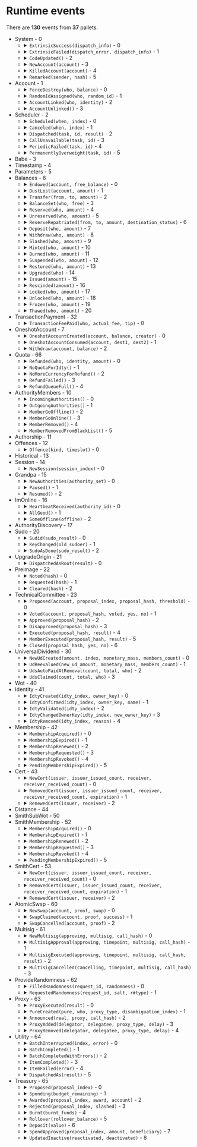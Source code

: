 # Runtime events

There are **130** events from **37** pallets.

<ul>
<li>System - 0
<ul>
<li>
<details>
<summary>
<code>ExtrinsicSuccess(dispatch_info)</code> - 0</summary>
An extrinsic completed successfully.

```rust
dispatch_info: DispatchInfo
```

</details>
</li>
<li>
<details>
<summary>
<code>ExtrinsicFailed(dispatch_error, dispatch_info)</code> - 1</summary>
An extrinsic failed.

```rust
dispatch_error: DispatchError
dispatch_info: DispatchInfo
```

</details>
</li>
<li>
<details>
<summary>
<code>CodeUpdated()</code> - 2</summary>
`:code` was updated.

```rust
no args
```

</details>
</li>
<li>
<details>
<summary>
<code>NewAccount(account)</code> - 3</summary>
A new account was created.

```rust
account: T::AccountId
```

</details>
</li>
<li>
<details>
<summary>
<code>KilledAccount(account)</code> - 4</summary>
An account was reaped.

```rust
account: T::AccountId
```

</details>
</li>
<li>
<details>
<summary>
<code>Remarked(sender, hash)</code> - 5</summary>
On on-chain remark happened.

```rust
sender: T::AccountId
hash: T::Hash
```

</details>
</li>
</ul>
</li>
<li>Account - 1
<ul>
<li>
<details>
<summary>
<code>ForceDestroy(who, balance)</code> - 0</summary>
Force the destruction of an account because its free balance is insufficient to pay
the account creation price.
[who, balance]

```rust
who: T::AccountId
balance: T::Balance
```

</details>
</li>
<li>
<details>
<summary>
<code>RandomIdAssigned(who, random_id)</code> - 1</summary>
Random id assigned
[account_id, random_id]

```rust
who: T::AccountId
random_id: H256
```

</details>
</li>
<li>
<details>
<summary>
<code>AccountLinked(who, identity)</code> - 2</summary>
account linked to identity

```rust
who: T::AccountId
identity: IdtyIdOf<T>
```

</details>
</li>
<li>
<details>
<summary>
<code>AccountUnlinked()</code> - 3</summary>
account unlinked from identity

```rust
: T::AccountId
```

</details>
</li>
</ul>
</li>
<li>Scheduler - 2
<ul>
<li>
<details>
<summary>
<code>Scheduled(when, index)</code> - 0</summary>
Scheduled some task.

```rust
when: T::BlockNumber
index: u32
```

</details>
</li>
<li>
<details>
<summary>
<code>Canceled(when, index)</code> - 1</summary>
Canceled some task.

```rust
when: T::BlockNumber
index: u32
```

</details>
</li>
<li>
<details>
<summary>
<code>Dispatched(task, id, result)</code> - 2</summary>
Dispatched some task.

```rust
task: TaskAddress<T::BlockNumber>
id: Option<TaskName>
result: DispatchResult
```

</details>
</li>
<li>
<details>
<summary>
<code>CallUnavailable(task, id)</code> - 3</summary>
The call for the provided hash was not found so the task has been aborted.

```rust
task: TaskAddress<T::BlockNumber>
id: Option<TaskName>
```

</details>
</li>
<li>
<details>
<summary>
<code>PeriodicFailed(task, id)</code> - 4</summary>
The given task was unable to be renewed since the agenda is full at that block.

```rust
task: TaskAddress<T::BlockNumber>
id: Option<TaskName>
```

</details>
</li>
<li>
<details>
<summary>
<code>PermanentlyOverweight(task, id)</code> - 5</summary>
The given task can never be executed since it is overweight.

```rust
task: TaskAddress<T::BlockNumber>
id: Option<TaskName>
```

</details>
</li>
</ul>
</li>
<li>Babe - 3
<ul>
</ul>
</li>
<li>Timestamp - 4
<ul>
</ul>
</li>
<li>Parameters - 5
<ul>
</ul>
</li>
<li>Balances - 6
<ul>
<li>
<details>
<summary>
<code>Endowed(account, free_balance)</code> - 0</summary>
An account was created with some free balance.

```rust
account: T::AccountId
free_balance: T::Balance
```

</details>
</li>
<li>
<details>
<summary>
<code>DustLost(account, amount)</code> - 1</summary>
An account was removed whose balance was non-zero but below ExistentialDeposit,
resulting in an outright loss.

```rust
account: T::AccountId
amount: T::Balance
```

</details>
</li>
<li>
<details>
<summary>
<code>Transfer(from, to, amount)</code> - 2</summary>
Transfer succeeded.

```rust
from: T::AccountId
to: T::AccountId
amount: T::Balance
```

</details>
</li>
<li>
<details>
<summary>
<code>BalanceSet(who, free)</code> - 3</summary>
A balance was set by root.

```rust
who: T::AccountId
free: T::Balance
```

</details>
</li>
<li>
<details>
<summary>
<code>Reserved(who, amount)</code> - 4</summary>
Some balance was reserved (moved from free to reserved).

```rust
who: T::AccountId
amount: T::Balance
```

</details>
</li>
<li>
<details>
<summary>
<code>Unreserved(who, amount)</code> - 5</summary>
Some balance was unreserved (moved from reserved to free).

```rust
who: T::AccountId
amount: T::Balance
```

</details>
</li>
<li>
<details>
<summary>
<code>ReserveRepatriated(from, to, amount, destination_status)</code> - 6</summary>
Some balance was moved from the reserve of the first account to the second account.
Final argument indicates the destination balance type.

```rust
from: T::AccountId
to: T::AccountId
amount: T::Balance
destination_status: Status
```

</details>
</li>
<li>
<details>
<summary>
<code>Deposit(who, amount)</code> - 7</summary>
Some amount was deposited (e.g. for transaction fees).

```rust
who: T::AccountId
amount: T::Balance
```

</details>
</li>
<li>
<details>
<summary>
<code>Withdraw(who, amount)</code> - 8</summary>
Some amount was withdrawn from the account (e.g. for transaction fees).

```rust
who: T::AccountId
amount: T::Balance
```

</details>
</li>
<li>
<details>
<summary>
<code>Slashed(who, amount)</code> - 9</summary>
Some amount was removed from the account (e.g. for misbehavior).

```rust
who: T::AccountId
amount: T::Balance
```

</details>
</li>
<li>
<details>
<summary>
<code>Minted(who, amount)</code> - 10</summary>
Some amount was minted into an account.

```rust
who: T::AccountId
amount: T::Balance
```

</details>
</li>
<li>
<details>
<summary>
<code>Burned(who, amount)</code> - 11</summary>
Some amount was burned from an account.

```rust
who: T::AccountId
amount: T::Balance
```

</details>
</li>
<li>
<details>
<summary>
<code>Suspended(who, amount)</code> - 12</summary>
Some amount was suspended from an account (it can be restored later).

```rust
who: T::AccountId
amount: T::Balance
```

</details>
</li>
<li>
<details>
<summary>
<code>Restored(who, amount)</code> - 13</summary>
Some amount was restored into an account.

```rust
who: T::AccountId
amount: T::Balance
```

</details>
</li>
<li>
<details>
<summary>
<code>Upgraded(who)</code> - 14</summary>
An account was upgraded.

```rust
who: T::AccountId
```

</details>
</li>
<li>
<details>
<summary>
<code>Issued(amount)</code> - 15</summary>
Total issuance was increased by `amount`, creating a credit to be balanced.

```rust
amount: T::Balance
```

</details>
</li>
<li>
<details>
<summary>
<code>Rescinded(amount)</code> - 16</summary>
Total issuance was decreased by `amount`, creating a debt to be balanced.

```rust
amount: T::Balance
```

</details>
</li>
<li>
<details>
<summary>
<code>Locked(who, amount)</code> - 17</summary>
Some balance was locked.

```rust
who: T::AccountId
amount: T::Balance
```

</details>
</li>
<li>
<details>
<summary>
<code>Unlocked(who, amount)</code> - 18</summary>
Some balance was unlocked.

```rust
who: T::AccountId
amount: T::Balance
```

</details>
</li>
<li>
<details>
<summary>
<code>Frozen(who, amount)</code> - 19</summary>
Some balance was frozen.

```rust
who: T::AccountId
amount: T::Balance
```

</details>
</li>
<li>
<details>
<summary>
<code>Thawed(who, amount)</code> - 20</summary>
Some balance was thawed.

```rust
who: T::AccountId
amount: T::Balance
```

</details>
</li>
</ul>
</li>
<li>TransactionPayment - 32
<ul>
<li>
<details>
<summary>
<code>TransactionFeePaid(who, actual_fee, tip)</code> - 0</summary>
A transaction fee `actual_fee`, of which `tip` was added to the minimum inclusion fee,
has been paid by `who`.

```rust
who: T::AccountId
actual_fee: BalanceOf<T>
tip: BalanceOf<T>
```

</details>
</li>
</ul>
</li>
<li>OneshotAccount - 7
<ul>
<li>
<details>
<summary>
<code>OneshotAccountCreated(account, balance, creator)</code> - 0</summary>


```rust
account: T::AccountId
balance: <T::Currency as Currency<T::AccountId>>::Balance
creator: T::AccountId
```

</details>
</li>
<li>
<details>
<summary>
<code>OneshotAccountConsumed(account, dest1, dest2)</code> - 1</summary>


```rust
account: T::AccountId
dest1: (T::AccountId,<T::Currency as Currency<T::AccountId>>::Balance,)
dest2: Option<
(T::AccountId,<T::Currency as Currency<T::AccountId>>::Balance,)
>
```

</details>
</li>
<li>
<details>
<summary>
<code>Withdraw(account, balance)</code> - 2</summary>


```rust
account: T::AccountId
balance: <T::Currency as Currency<T::AccountId>>::Balance
```

</details>
</li>
</ul>
</li>
<li>Quota - 66
<ul>
<li>
<details>
<summary>
<code>Refunded(who, identity, amount)</code> - 0</summary>
Refunded fees to an account

```rust
who: T::AccountId
identity: IdtyId<T>
amount: BalanceOf<T>
```

</details>
</li>
<li>
<details>
<summary>
<code>NoQuotaForIdty()</code> - 1</summary>
No quota for identity

```rust
: IdtyId<T>
```

</details>
</li>
<li>
<details>
<summary>
<code>NoMoreCurrencyForRefund()</code> - 2</summary>
No more currency available for refund

```rust
no args
```

</details>
</li>
<li>
<details>
<summary>
<code>RefundFailed()</code> - 3</summary>
Refund failed

```rust
: T::AccountId
```

</details>
</li>
<li>
<details>
<summary>
<code>RefundQueueFull()</code> - 4</summary>
Refund queue full

```rust
no args
```

</details>
</li>
</ul>
</li>
<li>AuthorityMembers - 10
<ul>
<li>
<details>
<summary>
<code>IncomingAuthorities()</code> - 0</summary>
List of members who will enter the set of authorities at the next session.
[Vec<member_id>]

```rust
: Vec<T::MemberId>
```

</details>
</li>
<li>
<details>
<summary>
<code>OutgoingAuthorities()</code> - 1</summary>
List of members who will leave the set of authorities at the next session.
[Vec<member_id>]

```rust
: Vec<T::MemberId>
```

</details>
</li>
<li>
<details>
<summary>
<code>MemberGoOffline()</code> - 2</summary>
A member will leave the set of authorities in 2 sessions.
[member_id]

```rust
: T::MemberId
```

</details>
</li>
<li>
<details>
<summary>
<code>MemberGoOnline()</code> - 3</summary>
A member will enter the set of authorities in 2 sessions.
[member_id]

```rust
: T::MemberId
```

</details>
</li>
<li>
<details>
<summary>
<code>MemberRemoved()</code> - 4</summary>
A member has lost the right to be part of the authorities,
this member will be removed from the authority set in 2 sessions.
[member_id]

```rust
: T::MemberId
```

</details>
</li>
<li>
<details>
<summary>
<code>MemberRemovedFromBlackList()</code> - 5</summary>
A member has been removed from the blacklist.
[member_id]

```rust
: T::MemberId
```

</details>
</li>
</ul>
</li>
<li>Authorship - 11
<ul>
</ul>
</li>
<li>Offences - 12
<ul>
<li>
<details>
<summary>
<code>Offence(kind, timeslot)</code> - 0</summary>
There is an offence reported of the given `kind` happened at the `session_index` and
(kind-specific) time slot. This event is not deposited for duplicate slashes.
\[kind, timeslot\].

```rust
kind: Kind
timeslot: OpaqueTimeSlot
```

</details>
</li>
</ul>
</li>
<li>Historical - 13
<ul>
</ul>
</li>
<li>Session - 14
<ul>
<li>
<details>
<summary>
<code>NewSession(session_index)</code> - 0</summary>
New session has happened. Note that the argument is the session index, not the
block number as the type might suggest.

```rust
session_index: SessionIndex
```

</details>
</li>
</ul>
</li>
<li>Grandpa - 15
<ul>
<li>
<details>
<summary>
<code>NewAuthorities(authority_set)</code> - 0</summary>
New authority set has been applied.

```rust
authority_set: AuthorityList
```

</details>
</li>
<li>
<details>
<summary>
<code>Paused()</code> - 1</summary>
Current authority set has been paused.

```rust
no args
```

</details>
</li>
<li>
<details>
<summary>
<code>Resumed()</code> - 2</summary>
Current authority set has been resumed.

```rust
no args
```

</details>
</li>
</ul>
</li>
<li>ImOnline - 16
<ul>
<li>
<details>
<summary>
<code>HeartbeatReceived(authority_id)</code> - 0</summary>
A new heartbeat was received from `AuthorityId`.

```rust
authority_id: T::AuthorityId
```

</details>
</li>
<li>
<details>
<summary>
<code>AllGood()</code> - 1</summary>
At the end of the session, no offence was committed.

```rust
no args
```

</details>
</li>
<li>
<details>
<summary>
<code>SomeOffline(offline)</code> - 2</summary>
At the end of the session, at least one validator was found to be offline.

```rust
offline: Vec<IdentificationTuple<T>>
```

</details>
</li>
</ul>
</li>
<li>AuthorityDiscovery - 17
<ul>
</ul>
</li>
<li>Sudo - 20
<ul>
<li>
<details>
<summary>
<code>Sudid(sudo_result)</code> - 0</summary>
A sudo just took place. \[result\]

```rust
sudo_result: DispatchResult
```

</details>
</li>
<li>
<details>
<summary>
<code>KeyChanged(old_sudoer)</code> - 1</summary>
The \[sudoer\] just switched identity; the old key is supplied if one existed.

```rust
old_sudoer: Option<T::AccountId>
```

</details>
</li>
<li>
<details>
<summary>
<code>SudoAsDone(sudo_result)</code> - 2</summary>
A sudo just took place. \[result\]

```rust
sudo_result: DispatchResult
```

</details>
</li>
</ul>
</li>
<li>UpgradeOrigin - 21
<ul>
<li>
<details>
<summary>
<code>DispatchedAsRoot(result)</code> - 0</summary>
A call was dispatched as root from an upgradable origin

```rust
result: DispatchResult
```

</details>
</li>
</ul>
</li>
<li>Preimage - 22
<ul>
<li>
<details>
<summary>
<code>Noted(hash)</code> - 0</summary>
A preimage has been noted.

```rust
hash: T::Hash
```

</details>
</li>
<li>
<details>
<summary>
<code>Requested(hash)</code> - 1</summary>
A preimage has been requested.

```rust
hash: T::Hash
```

</details>
</li>
<li>
<details>
<summary>
<code>Cleared(hash)</code> - 2</summary>
A preimage has ben cleared.

```rust
hash: T::Hash
```

</details>
</li>
</ul>
</li>
<li>TechnicalCommittee - 23
<ul>
<li>
<details>
<summary>
<code>Proposed(account, proposal_index, proposal_hash, threshold)</code> - 0</summary>
A motion (given hash) has been proposed (by given account) with a threshold (given
`MemberCount`).

```rust
account: T::AccountId
proposal_index: ProposalIndex
proposal_hash: T::Hash
threshold: MemberCount
```

</details>
</li>
<li>
<details>
<summary>
<code>Voted(account, proposal_hash, voted, yes, no)</code> - 1</summary>
A motion (given hash) has been voted on by given account, leaving
a tally (yes votes and no votes given respectively as `MemberCount`).

```rust
account: T::AccountId
proposal_hash: T::Hash
voted: bool
yes: MemberCount
no: MemberCount
```

</details>
</li>
<li>
<details>
<summary>
<code>Approved(proposal_hash)</code> - 2</summary>
A motion was approved by the required threshold.

```rust
proposal_hash: T::Hash
```

</details>
</li>
<li>
<details>
<summary>
<code>Disapproved(proposal_hash)</code> - 3</summary>
A motion was not approved by the required threshold.

```rust
proposal_hash: T::Hash
```

</details>
</li>
<li>
<details>
<summary>
<code>Executed(proposal_hash, result)</code> - 4</summary>
A motion was executed; result will be `Ok` if it returned without error.

```rust
proposal_hash: T::Hash
result: DispatchResult
```

</details>
</li>
<li>
<details>
<summary>
<code>MemberExecuted(proposal_hash, result)</code> - 5</summary>
A single member did some action; result will be `Ok` if it returned without error.

```rust
proposal_hash: T::Hash
result: DispatchResult
```

</details>
</li>
<li>
<details>
<summary>
<code>Closed(proposal_hash, yes, no)</code> - 6</summary>
A proposal was closed because its threshold was reached or after its duration was up.

```rust
proposal_hash: T::Hash
yes: MemberCount
no: MemberCount
```

</details>
</li>
</ul>
</li>
<li>UniversalDividend - 30
<ul>
<li>
<details>
<summary>
<code>NewUdCreated(amount, index, monetary_mass, members_count)</code> - 0</summary>
A new universal dividend is created.

```rust
amount: BalanceOf<T>
index: UdIndex
monetary_mass: BalanceOf<T>
members_count: BalanceOf<T>
```

</details>
</li>
<li>
<details>
<summary>
<code>UdReevalued(new_ud_amount, monetary_mass, members_count)</code> - 1</summary>
The universal dividend has been re-evaluated.

```rust
new_ud_amount: BalanceOf<T>
monetary_mass: BalanceOf<T>
members_count: BalanceOf<T>
```

</details>
</li>
<li>
<details>
<summary>
<code>UdsAutoPaidAtRemoval(count, total, who)</code> - 2</summary>
DUs were automatically transferred as part of a member removal.

```rust
count: UdIndex
total: BalanceOf<T>
who: T::AccountId
```

</details>
</li>
<li>
<details>
<summary>
<code>UdsClaimed(count, total, who)</code> - 3</summary>
A member claimed his UDs.

```rust
count: UdIndex
total: BalanceOf<T>
who: T::AccountId
```

</details>
</li>
</ul>
</li>
<li>Wot - 40
<ul>
</ul>
</li>
<li>Identity - 41
<ul>
<li>
<details>
<summary>
<code>IdtyCreated(idty_index, owner_key)</code> - 0</summary>
A new identity has been created
[idty_index, owner_key]

```rust
idty_index: T::IdtyIndex
owner_key: T::AccountId
```

</details>
</li>
<li>
<details>
<summary>
<code>IdtyConfirmed(idty_index, owner_key, name)</code> - 1</summary>
An identity has been confirmed by its owner
[idty_index, owner_key, name]

```rust
idty_index: T::IdtyIndex
owner_key: T::AccountId
name: IdtyName
```

</details>
</li>
<li>
<details>
<summary>
<code>IdtyValidated(idty_index)</code> - 2</summary>
An identity has been validated
[idty_index]

```rust
idty_index: T::IdtyIndex
```

</details>
</li>
<li>
<details>
<summary>
<code>IdtyChangedOwnerKey(idty_index, new_owner_key)</code> - 3</summary>


```rust
idty_index: T::IdtyIndex
new_owner_key: T::AccountId
```

</details>
</li>
<li>
<details>
<summary>
<code>IdtyRemoved(idty_index, reason)</code> - 4</summary>
An identity has been removed
[idty_index]

```rust
idty_index: T::IdtyIndex
reason: IdtyRemovalReason<T::IdtyRemovalOtherReason>
```

</details>
</li>
</ul>
</li>
<li>Membership - 42
<ul>
<li>
<details>
<summary>
<code>MembershipAcquired()</code> - 0</summary>
A membership was acquired
[idty_id]

```rust
: T::IdtyId
```

</details>
</li>
<li>
<details>
<summary>
<code>MembershipExpired()</code> - 1</summary>
A membership expired
[idty_id]

```rust
: T::IdtyId
```

</details>
</li>
<li>
<details>
<summary>
<code>MembershipRenewed()</code> - 2</summary>
A membership was renewed
[idty_id]

```rust
: T::IdtyId
```

</details>
</li>
<li>
<details>
<summary>
<code>MembershipRequested()</code> - 3</summary>
An membership was requested
[idty_id]

```rust
: T::IdtyId
```

</details>
</li>
<li>
<details>
<summary>
<code>MembershipRevoked()</code> - 4</summary>
A membership was revoked
[idty_id]

```rust
: T::IdtyId
```

</details>
</li>
<li>
<details>
<summary>
<code>PendingMembershipExpired()</code> - 5</summary>
A pending membership request has expired
[idty_id]

```rust
: T::IdtyId
```

</details>
</li>
</ul>
</li>
<li>Cert - 43
<ul>
<li>
<details>
<summary>
<code>NewCert(issuer, issuer_issued_count, receiver, receiver_received_count)</code> - 0</summary>
New certification
[issuer, issuer_issued_count, receiver, receiver_received_count]

```rust
issuer: T::IdtyIndex
issuer_issued_count: u32
receiver: T::IdtyIndex
receiver_received_count: u32
```

</details>
</li>
<li>
<details>
<summary>
<code>RemovedCert(issuer, issuer_issued_count, receiver, receiver_received_count, expiration)</code> - 1</summary>
Removed certification
[issuer, issuer_issued_count, receiver, receiver_received_count, expiration]

```rust
issuer: T::IdtyIndex
issuer_issued_count: u32
receiver: T::IdtyIndex
receiver_received_count: u32
expiration: bool
```

</details>
</li>
<li>
<details>
<summary>
<code>RenewedCert(issuer, receiver)</code> - 2</summary>
Renewed certification
[issuer, receiver]

```rust
issuer: T::IdtyIndex
receiver: T::IdtyIndex
```

</details>
</li>
</ul>
</li>
<li>Distance - 44
<ul>
</ul>
</li>
<li>SmithSubWot - 50
<ul>
</ul>
</li>
<li>SmithMembership - 52
<ul>
<li>
<details>
<summary>
<code>MembershipAcquired()</code> - 0</summary>
A membership was acquired
[idty_id]

```rust
: T::IdtyId
```

</details>
</li>
<li>
<details>
<summary>
<code>MembershipExpired()</code> - 1</summary>
A membership expired
[idty_id]

```rust
: T::IdtyId
```

</details>
</li>
<li>
<details>
<summary>
<code>MembershipRenewed()</code> - 2</summary>
A membership was renewed
[idty_id]

```rust
: T::IdtyId
```

</details>
</li>
<li>
<details>
<summary>
<code>MembershipRequested()</code> - 3</summary>
An membership was requested
[idty_id]

```rust
: T::IdtyId
```

</details>
</li>
<li>
<details>
<summary>
<code>MembershipRevoked()</code> - 4</summary>
A membership was revoked
[idty_id]

```rust
: T::IdtyId
```

</details>
</li>
<li>
<details>
<summary>
<code>PendingMembershipExpired()</code> - 5</summary>
A pending membership request has expired
[idty_id]

```rust
: T::IdtyId
```

</details>
</li>
</ul>
</li>
<li>SmithCert - 53
<ul>
<li>
<details>
<summary>
<code>NewCert(issuer, issuer_issued_count, receiver, receiver_received_count)</code> - 0</summary>
New certification
[issuer, issuer_issued_count, receiver, receiver_received_count]

```rust
issuer: T::IdtyIndex
issuer_issued_count: u32
receiver: T::IdtyIndex
receiver_received_count: u32
```

</details>
</li>
<li>
<details>
<summary>
<code>RemovedCert(issuer, issuer_issued_count, receiver, receiver_received_count, expiration)</code> - 1</summary>
Removed certification
[issuer, issuer_issued_count, receiver, receiver_received_count, expiration]

```rust
issuer: T::IdtyIndex
issuer_issued_count: u32
receiver: T::IdtyIndex
receiver_received_count: u32
expiration: bool
```

</details>
</li>
<li>
<details>
<summary>
<code>RenewedCert(issuer, receiver)</code> - 2</summary>
Renewed certification
[issuer, receiver]

```rust
issuer: T::IdtyIndex
receiver: T::IdtyIndex
```

</details>
</li>
</ul>
</li>
<li>AtomicSwap - 60
<ul>
<li>
<details>
<summary>
<code>NewSwap(account, proof, swap)</code> - 0</summary>
Swap created.

```rust
account: T::AccountId
proof: HashedProof
swap: PendingSwap<T>
```

</details>
</li>
<li>
<details>
<summary>
<code>SwapClaimed(account, proof, success)</code> - 1</summary>
Swap claimed. The last parameter indicates whether the execution succeeds.

```rust
account: T::AccountId
proof: HashedProof
success: bool
```

</details>
</li>
<li>
<details>
<summary>
<code>SwapCancelled(account, proof)</code> - 2</summary>
Swap cancelled.

```rust
account: T::AccountId
proof: HashedProof
```

</details>
</li>
</ul>
</li>
<li>Multisig - 61
<ul>
<li>
<details>
<summary>
<code>NewMultisig(approving, multisig, call_hash)</code> - 0</summary>
A new multisig operation has begun.

```rust
approving: T::AccountId
multisig: T::AccountId
call_hash: CallHash
```

</details>
</li>
<li>
<details>
<summary>
<code>MultisigApproval(approving, timepoint, multisig, call_hash)</code> - 1</summary>
A multisig operation has been approved by someone.

```rust
approving: T::AccountId
timepoint: Timepoint<T::BlockNumber>
multisig: T::AccountId
call_hash: CallHash
```

</details>
</li>
<li>
<details>
<summary>
<code>MultisigExecuted(approving, timepoint, multisig, call_hash, result)</code> - 2</summary>
A multisig operation has been executed.

```rust
approving: T::AccountId
timepoint: Timepoint<T::BlockNumber>
multisig: T::AccountId
call_hash: CallHash
result: DispatchResult
```

</details>
</li>
<li>
<details>
<summary>
<code>MultisigCancelled(cancelling, timepoint, multisig, call_hash)</code> - 3</summary>
A multisig operation has been cancelled.

```rust
cancelling: T::AccountId
timepoint: Timepoint<T::BlockNumber>
multisig: T::AccountId
call_hash: CallHash
```

</details>
</li>
</ul>
</li>
<li>ProvideRandomness - 62
<ul>
<li>
<details>
<summary>
<code>FilledRandomness(request_id, randomness)</code> - 0</summary>
Filled randomness

```rust
request_id: RequestId
randomness: H256
```

</details>
</li>
<li>
<details>
<summary>
<code>RequestedRandomness(request_id, salt, r#type)</code> - 1</summary>
Requested randomness

```rust
request_id: RequestId
salt: H256
r#type: RandomnessType
```

</details>
</li>
</ul>
</li>
<li>Proxy - 63
<ul>
<li>
<details>
<summary>
<code>ProxyExecuted(result)</code> - 0</summary>
A proxy was executed correctly, with the given.

```rust
result: DispatchResult
```

</details>
</li>
<li>
<details>
<summary>
<code>PureCreated(pure, who, proxy_type, disambiguation_index)</code> - 1</summary>
A pure account has been created by new proxy with given
disambiguation index and proxy type.

```rust
pure: T::AccountId
who: T::AccountId
proxy_type: T::ProxyType
disambiguation_index: u16
```

</details>
</li>
<li>
<details>
<summary>
<code>Announced(real, proxy, call_hash)</code> - 2</summary>
An announcement was placed to make a call in the future.

```rust
real: T::AccountId
proxy: T::AccountId
call_hash: CallHashOf<T>
```

</details>
</li>
<li>
<details>
<summary>
<code>ProxyAdded(delegator, delegatee, proxy_type, delay)</code> - 3</summary>
A proxy was added.

```rust
delegator: T::AccountId
delegatee: T::AccountId
proxy_type: T::ProxyType
delay: T::BlockNumber
```

</details>
</li>
<li>
<details>
<summary>
<code>ProxyRemoved(delegator, delegatee, proxy_type, delay)</code> - 4</summary>
A proxy was removed.

```rust
delegator: T::AccountId
delegatee: T::AccountId
proxy_type: T::ProxyType
delay: T::BlockNumber
```

</details>
</li>
</ul>
</li>
<li>Utility - 64
<ul>
<li>
<details>
<summary>
<code>BatchInterrupted(index, error)</code> - 0</summary>
Batch of dispatches did not complete fully. Index of first failing dispatch given, as
well as the error.

```rust
index: u32
error: DispatchError
```

</details>
</li>
<li>
<details>
<summary>
<code>BatchCompleted()</code> - 1</summary>
Batch of dispatches completed fully with no error.

```rust
no args
```

</details>
</li>
<li>
<details>
<summary>
<code>BatchCompletedWithErrors()</code> - 2</summary>
Batch of dispatches completed but has errors.

```rust
no args
```

</details>
</li>
<li>
<details>
<summary>
<code>ItemCompleted()</code> - 3</summary>
A single item within a Batch of dispatches has completed with no error.

```rust
no args
```

</details>
</li>
<li>
<details>
<summary>
<code>ItemFailed(error)</code> - 4</summary>
A single item within a Batch of dispatches has completed with error.

```rust
error: DispatchError
```

</details>
</li>
<li>
<details>
<summary>
<code>DispatchedAs(result)</code> - 5</summary>
A call was dispatched.

```rust
result: DispatchResult
```

</details>
</li>
</ul>
</li>
<li>Treasury - 65
<ul>
<li>
<details>
<summary>
<code>Proposed(proposal_index)</code> - 0</summary>
New proposal.

```rust
proposal_index: ProposalIndex
```

</details>
</li>
<li>
<details>
<summary>
<code>Spending(budget_remaining)</code> - 1</summary>
We have ended a spend period and will now allocate funds.

```rust
budget_remaining: BalanceOf<T, I>
```

</details>
</li>
<li>
<details>
<summary>
<code>Awarded(proposal_index, award, account)</code> - 2</summary>
Some funds have been allocated.

```rust
proposal_index: ProposalIndex
award: BalanceOf<T, I>
account: T::AccountId
```

</details>
</li>
<li>
<details>
<summary>
<code>Rejected(proposal_index, slashed)</code> - 3</summary>
A proposal was rejected; funds were slashed.

```rust
proposal_index: ProposalIndex
slashed: BalanceOf<T, I>
```

</details>
</li>
<li>
<details>
<summary>
<code>Burnt(burnt_funds)</code> - 4</summary>
Some of our funds have been burnt.

```rust
burnt_funds: BalanceOf<T, I>
```

</details>
</li>
<li>
<details>
<summary>
<code>Rollover(rollover_balance)</code> - 5</summary>
Spending has finished; this is the amount that rolls over until next spend.

```rust
rollover_balance: BalanceOf<T, I>
```

</details>
</li>
<li>
<details>
<summary>
<code>Deposit(value)</code> - 6</summary>
Some funds have been deposited.

```rust
value: BalanceOf<T, I>
```

</details>
</li>
<li>
<details>
<summary>
<code>SpendApproved(proposal_index, amount, beneficiary)</code> - 7</summary>
A new spend proposal has been approved.

```rust
proposal_index: ProposalIndex
amount: BalanceOf<T, I>
beneficiary: T::AccountId
```

</details>
</li>
<li>
<details>
<summary>
<code>UpdatedInactive(reactivated, deactivated)</code> - 8</summary>
The inactive funds of the pallet have been updated.

```rust
reactivated: BalanceOf<T, I>
deactivated: BalanceOf<T, I>
```

</details>
</li>
</ul>
</li>
</ul>